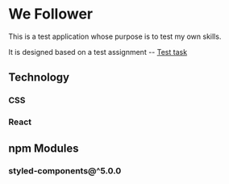 # We Follower

This is a test application whose purpose is to test my own skills.

It is designed based on a test assignment -- [Test task](https://drive.google.com/file/d/1XQnUiuhy6zndS8wN9ZonHZV6Iu0esiA1/view)

## Technology

### CSS

### React

## npm Modules

### styled-components@^5.0.0
